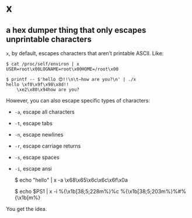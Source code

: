 # x

## a hex dumper thing that only escapes unprintable characters

`x`, by default, escapes characters that aren’t printable ASCII. Like:

    $ cat /proc/self/environ | x
    USER=root\x00LOGNAME=root\x00HOME=/root\x00

    $ printf -- $'hello 😍!!\n\t—how are you?\n' | ./x
    hello \xf0\x9f\x98\x8d!!
	    \xe2\x80\x94how are you?


However, you can also escape specific types of characters:

- `-a`, escape all characters
- `-t`, escape tabs
- `-n`, escape newlines
- `-r`, escape carriage returns
- `-s`, escape spaces
- `-i`, escape ansi


    $ echo "hello" | x -a
    \x68\x65\x6c\x6c\x6f\x0a

    $ echo $PS1 | x -i
    %{\x1b[38;5;228m%}%c %{\x1b[38;5;203m%}%#%{\x1b[m%}

You get the idea.
